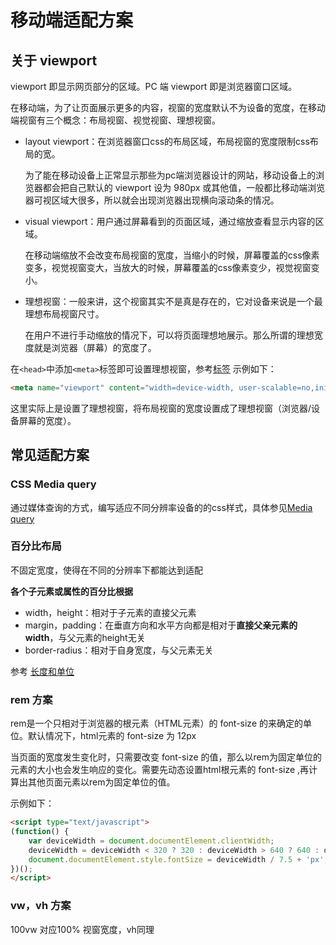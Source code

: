 # 移动端适配方案

## 关于 viewport
viewport 即显示网页部分的区域。PC 端 viewport 即是浏览器窗口区域。

在移动端，为了让页面展示更多的内容，视窗的宽度默认不为设备的宽度，在移动端视窗有三个概念：布局视窗、视觉视窗、理想视窗。

- layout viewport：在浏览器窗口css的布局区域，布局视窗的宽度限制css布局的宽。

    为了能在移动设备上正常显示那些为pc端浏览器设计的网站，移动设备上的浏览器都会把自己默认的 viewport 设为 980px 或其他值，一般都比移动端浏览器可视区域大很多，所以就会出现浏览器出现横向滚动条的情况。

- visual viewport：用户通过屏幕看到的页面区域，通过缩放查看显示内容的区域。

    在移动端缩放不会改变布局视窗的宽度，当缩小的时候，屏幕覆盖的css像素变多，视觉视窗变大，当放大的时候，屏幕覆盖的css像素变少，视觉视窗变小。

- 理想视窗：一般来讲，这个视窗其实不是真是存在的，它对设备来说是一个最理想布局视窗尺寸。

    在用户不进行手动缩放的情况下，可以将页面理想地展示。那么所谓的理想宽度就是浏览器（屏幕）的宽度了。


在`<head>`中添加`<meta>`标签即可设置理想视窗，参考[<meta>标签](../html/Meta_Tag.md) 示例如下：
```html
<meta name="viewport" content="width=device-width, user-scalable=no,initial-scale=1.0, maximum-scale=1.0, minimum-scale=1.0">
```
这里实际上是设置了理想视窗，将布局视窗的宽度设置成了理想视窗（浏览器/设备屏幕的宽度）。


## 常见适配方案
### CSS Media query
通过媒体查询的方式，编写适应不同分辨率设备的的css样式，具体参见[Media query](../css/Media_Query.md)

### 百分比布局
不固定宽度，使得在不同的分辨率下都能达到适配

**各个子元素或属性的百分比根据**
- width，height：相对于子元素的直接父元素
- margin，padding：在垂直方向和水平方向都是相对于**直接父亲元素的 width**，与父元素的height无关
- border-radius：相对于自身宽度，与父元素无关

参考 [长度和单位](../css/Values_Units.md)

### rem 方案
rem是一个只相对于浏览器的根元素（HTML元素）的 font-size 的来确定的单位。默认情况下，html元素的 font-size 为 12px

当页面的宽度发生变化时，只需要改变 font-size 的值，那么以rem为固定单位的元素的大小也会发生响应的变化。需要先动态设置html根元素的 font-size ,再计算出其他页面元素以rem为固定单位的值。

示例如下：
```html
<script type="text/javascript">
(function() {
    var deviceWidth = document.documentElement.clientWidth;
    deviceWidth = deviceWidth < 320 ? 320 : deviceWidth > 640 ? 640 : deviceWidth;
    document.documentElement.style.fontSize = deviceWidth / 7.5 + 'px';
})();
</script>
```

### vw，vh 方案
100vw 对应100% 视窗宽度，vh同理
